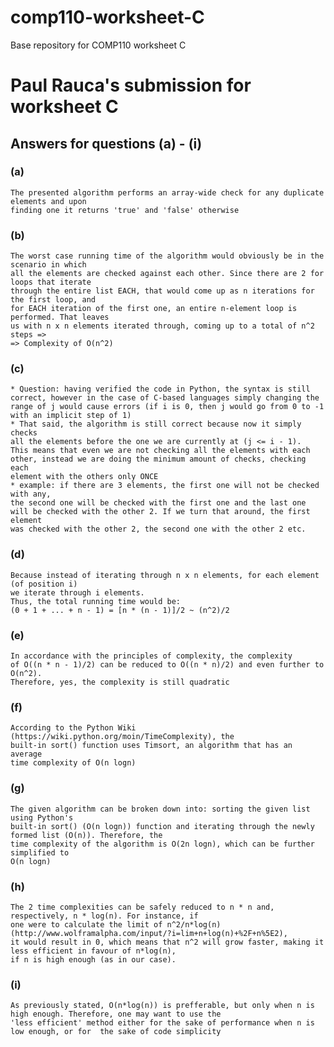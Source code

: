 # comp110-worksheet-C
Base repository for COMP110 worksheet C

# Paul Rauca's submission for worksheet C

## Answers for questions (a) - (i)

### (a)
	The presented algorithm performs an array-wide check for any duplicate elements and upon 
	finding one it returns 'true' and 'false' otherwise
	
### (b)
	The worst case running time of the algorithm would obviously be in the scenario in which
	all the elements are checked against each other. Since there are 2 for loops that iterate
	through the entire list EACH, that would come up as n iterations for the first loop, and
	for EACH iteration of the first one, an entire n-element loop is performed. That leaves 
	us with n x n elements iterated through, coming up to a total of n^2 steps =>
	=> Complexity of O(n^2)
### (c)
	* Question: having verified the code in Python, the syntax is still correct, however in the case of C-based languages simply changing the range of j would cause errors (if i is 0, then j would go from 0 to -1 with an implicit step of 1)
	* That said, the algorithm is still correct because now it simply checks
	all the elements before the one we are currently at (j <= i - 1).
	This means that even we are not checking all the elements with each
	other, instead we are doing the minimum amount of checks, checking each
	element with the others only ONCE
	* example: if there are 3 elements, the first one will not be checked with any,
	the second one will be checked with the first one and the last one
	will be checked with the other 2. If we turn that around, the first element
	was checked with the other 2, the second one with the other 2 etc.
### (d)	
	Because instead of iterating through n x n elements, for each element (of position i)
	we iterate through i elements.
	Thus, the total running time would be:
	(0 + 1 + ... + n - 1) = [n * (n - 1)]/2 ~ (n^2)/2
### (e)
	In accordance with the principles of complexity, the complexity 
	of O((n * n - 1)/2) can be reduced to O((n * n)/2) and even further to O(n^2).
	Therefore, yes, the complexity is still quadratic
### (f)
	According to the Python Wiki (https://wiki.python.org/moin/TimeComplexity), the
	built-in sort() function uses Timsort, an algorithm that has an average 
	time complexity of O(n logn)
### (g)
	The given algorithm can be broken down into: sorting the given list using Python's 
	built-in sort() (O(n logn)) function and iterating through the newly formed list (O(n)). Therefore, the
	time complexity of the algorithm is O(2n logn), which can be further simplified to
	O(n logn)
### (h)
	The 2 time complexities can be safely reduced to n * n and, respectively, n * log(n). For instance, if
	one were to calculate the limit of n^2/n*log(n) (http://www.wolframalpha.com/input/?i=lim+n+log(n)+%2F+n%5E2),
	it would result in 0, which means that n^2 will grow faster, making it less efficient in favour of n*log(n),
	if n is high enough (as in our case).
### (i)
	As previously stated, O(n*log(n)) is prefferable, but only when n is high enough. Therefore, one may want to use the 
	'less efficient' method either for the sake of performance when n is low enough, or for  the sake of code simplicity
	
